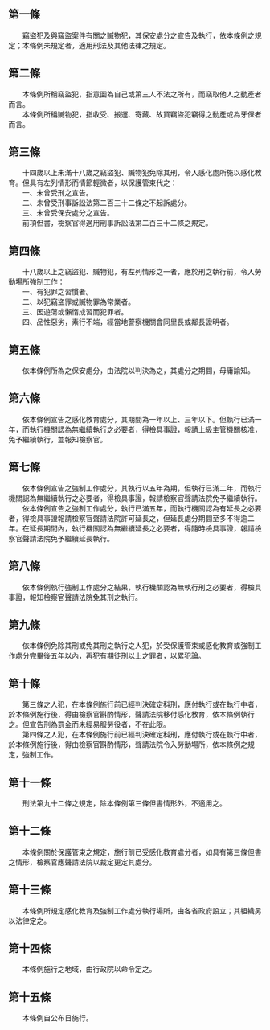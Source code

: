 第一條 
-------
　　竊盜犯及與竊盜案件有關之贓物犯，其保安處分之宣告及執行，依本條例之規定；本條例未規定者，適用刑法及其他法律之規定。  


第二條 
-------
　　本條例所稱竊盜犯，指意圖為自己或第三人不法之所有，而竊取他人之動產者而言。  
　　本條例所稱贓物犯，指收受、搬運、寄藏、故買竊盜犯竊得之動產或為牙保者而言。  


第三條 
-------
　　十四歲以上未滿十八歲之竊盜犯、贓物犯免除其刑，令入感化處所施以感化教育。但具有左列情形而情節輕微者，以保護管束代之：  
　　一、未曾受刑之宣告。  
　　二、未曾受刑事訴訟法第二百三十二條之不起訴處分。  
　　三、未曾受保安處分之宣告。  
　　前項但書，檢察官得適用刑事訴訟法第二百三十二條之規定。  


第四條 
-------
　　十八歲以上之竊盜犯、贓物犯，有左列情形之一者，應於刑之執行前，令入勞動場所強制工作：  
　　一、有犯罪之習慣者。  
　　二、以犯竊盜罪或贓物罪為常業者。  
　　三、因遊蕩或懶惰成習而犯罪者。  
　　四、品性惡劣，素行不端，經當地警察機關會同里長或鄰長證明者。  


第五條 
-------
　　依本條例所為之保安處分，由法院以判決為之，其處分之期間，毋庸諭知。  


第六條 
-------
　　依本條例宣告之感化教育處分，其期間為一年以上、三年以下。但執行已滿一年，而執行機關認為無繼續執行之必要者，得檢具事證，報請上級主管機關核准，免予繼續執行，並報知檢察官。  


第七條 
-------
　　依本條例宣告之強制工作處分，其執行以五年為期，但執行已滿二年，而執行機關認為無繼續執行之必要者，得檢具事證，報請檢察官聲請法院免予繼續執行。  
　　依本條例宣告之強制工作處分，執行已滿五年，而執行機關認為有延長之必要者，得檢具事證報請檢察官聲請法院許可延長之，但延長處分期間至多不得逾二年。在延長期間內，執行機關認為無繼續延長之必要者，得隨時檢具事證，報請檢察官聲請法院免予繼續延長執行。  


第八條 
-------
　　依本條例執行強制工作處分之結果，執行機關認為無執行刑之必要者，得檢具事證，報知檢察官聲請法院免其刑之執行。  


第九條 
-------
　　依本條例免除其刑或免其刑之執行之人犯，於受保護管束或感化教育或強制工作處分完畢後五年以內，再犯有期徒刑以上之罪者，以累犯論。  


第十條 
-------
　　第三條之人犯，在本條例施行前已經判決確定科刑，應付執行或在執行中者，於本條例施行後，得由檢察官斟酌情形，聲請法院移付感化教育，依本條例執行之。但宣告刑為罰金而未經易服勞役者，不在此限。  
　　第四條之人犯，在本條例施行前已經判決確定科刑，應付執行或在執行中者，於本條例施行後，得由檢察官斟酌情形，聲請法院令入勞動場所，依本條例之規定，強制工作。  


第十一條 
---------
　　刑法第九十二條之規定，除本條例第三條但書情形外，不適用之。  


第十二條 
---------
　　本條例關於保護管束之規定，施行前已受感化教育處分者，如具有第三條但書之情形，檢察官應聲請法院以裁定更定其處分。  


第十三條 
---------
　　本條例所規定感化教育及強制工作處分執行場所，由各省政府設立；其組織另以法律定之。  


第十四條 
---------
　　本條例施行之地域，由行政院以命令定之。  


第十五條 
---------
　　本條例自公布日施行。